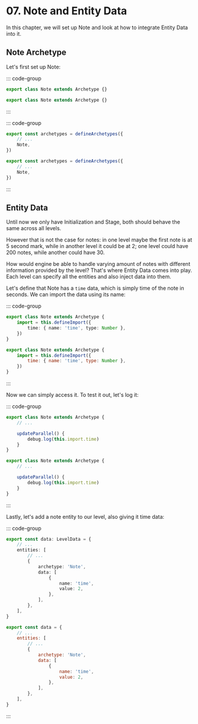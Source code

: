 # 07. Note and Entity Data

In this chapter, we will set up Note and look at how to integrate Entity Data into it.

## Note Archetype

Let's first set up Note:

::: code-group

```TypeScript
export class Note extends Archetype {}
```

```JavaScript
export class Note extends Archetype {}
```

:::

::: code-group

```TypeScript
export const archetypes = defineArchetypes({
    // ...
    Note,
})
```

```JavaScript
export const archetypes = defineArchetypes({
    // ...
    Note,
})
```

:::

## Entity Data

Until now we only have Initialization and Stage, both should behave the same across all levels.

However that is not the case for notes: in one level maybe the first note is at 5 second mark, while in another level it could be at 2; one level could have 200 notes, while another could have 30.

How would engine be able to handle varying amount of notes with different information provided by the level? That's where Entity Data comes into play. Each level can specify all the entities and also inject data into them.

Let's define that Note has a `time` data, which is simply time of the note in seconds. We can import the data using its name:

::: code-group

```TypeScript
export class Note extends Archetype {
    import = this.defineImport({
        time: { name: 'time', type: Number },
    })
}
```

```JavaScript
export class Note extends Archetype {
    import = this.defineImport({
        time: { name: 'time', type: Number },
    })
}
```

:::

Now we can simply access it. To test it out, let's log it:

::: code-group

```TypeScript
export class Note extends Archetype {
    // ...

    updateParallel() {
        debug.log(this.import.time)
    }
}
```

```JavaScript
export class Note extends Archetype {
    // ...

    updateParallel() {
        debug.log(this.import.time)
    }
}
```

:::

Lastly, let's add a note entity to our level, also giving it time data:

::: code-group

```TypeScript
export const data: LevelData = {
    // ...
    entities: [
        // ...
        {
            archetype: 'Note',
            data: [
                {
                    name: 'time',
                    value: 2,
                },
            ],
        },
    ],
}
```

```JavaScript
export const data = {
    // ...
    entities: [
        // ...
        {
            archetype: 'Note',
            data: [
                {
                    name: 'time',
                    value: 2,
                },
            ],
        },
    ],
}
```

:::
